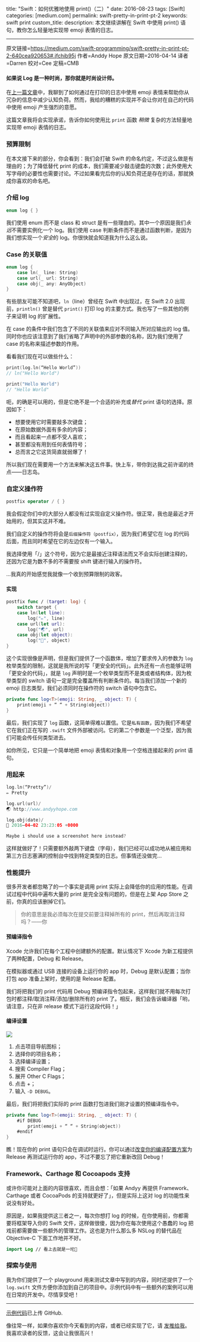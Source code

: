 title: "Swift：如何优雅地使用 print()（二）"
date: 2016-08-23
tags: [Swift]
categories: [medium.com]
permalink: swift-pretty-in-print-pt-2
keywords: swift print
custom_title: 
description: 本文继续讲解在 Swift 中使用 print() 语句，教你怎么轻量地实现带 emoji 表情的日志。

---
原文链接=https://medium.com/swift-programming/swift-pretty-in-print-pt-2-640cea920653#.jfchib95j
作者=Anddy Hope
原文日期=2016-04-14
译者=Darren
校对=Cee
定稿=CMB

<!--此处开始正文-->

#### 如果说 Log 是一种时尚，那你就是时尚设计师。

在[上一篇文章](http://swift.gg/2016/08/03/swift-prettify-your-print-statements-pt-1/)中，我聊到了如何通过在打印的日志中使用 emoji 表情来帮助你从冗杂的信息中减少认知负荷。然而，我给的糟糕的实现并不会让你对在自己的代码中使用 emoji 产生强烈的意愿。

这篇文章我将会实现承诺，告诉你如何使用比 `print` 函数 *稍微* 复杂的方法轻量地实现带 emoji 表情的日志。

<!--more-->

### 预算限制

在本文接下来的部分，你会看到：我们会打破 Swift 的命名约定，不过这么做是有理由的；为了降低替代 print 的成本，我们需要减少敲击键盘的次数；此外使用大写字母的必要性也需要讨论。不过如果看完后你的认知负荷还是存在的话，那就换成你喜欢的命名吧。

### 介绍 log

```swift
enum log { }
```

我们使用 enum 而不是 class 和 struct 是有一些理由的。其中一个原因是我们*永远*不需要实例化一个 log。我们使用 case 判断条件而不是通过函数判断，是因为我们想实现一个*安全*的 log。你很快就会知道我为什么这么说。

### Case 的关联值

```swift
enum log {
    case ln(_ line: String)
    case url(_ url: String)
    case obj(_ any: AnyObject)
}
```

有些朋友可能不知道吧，`ln`（line）曾经在 Swift 中出现过，在 Swift 2.0 出现前，`println()` 曾是替代 `print()` 打印 log 的主要方式。我也写了一些其他的例子来证明 log 的扩展性。

在 case 的条件中我们包含了不同的关联值来应对不同输入所对应输出的 log 值。同时你也应该注意到了我们省略了声明中的外部参数的名称，因为我们使用了 case 的名称来描述参数的作用。

看看我们现在可以做些什么：

```swift
print(log.ln(“Hello World”))
// ln("Hello World")

print("Hello World")
// "Hello World"
```

呃，的确是可以用的，但是它绝不是一个合适的补充或*替代* print 语句的选择。原因如下：

* 想要使用它时需要敲多次键盘；
* 在原始数据外面有多余的内容；
* 而且看起来一点都不受人喜欢；
* 甚至都没有用到任何表情符号；
* 总而言之它这货简直就弱爆了！

所以我们现在需要用一个方法来解决这五件事。快上车，带你到达我之前许诺的终点——日志岛。

### 自定义操作符

```swift
postfix operator / { }
```

我会假定你们中的大部分人都没有过实现自定义操作符。很正常，我也是最近才开始用的，但其实这并不难。

我们自定义的操作符将会是`后缀操作符（postfix）`，因为我们希望它在 log 的代码后面，而且同时希望在它的左边仅有一个输入。

我选择使用「/」这个符号，因为它是最接近注释语法而又不会实际创建注释的，还因为它是为数不多的不需要按 shift 键进行输入的操作符。

...我真的开始感觉我就像一个收到预算限制的政客。

#### 实现

```swift
postfix func / (target: log) {
    switch target {
    case ln(let line):
        log("✏️", line)
    case url(let url):
        log("🌏", url)
    case obj(let object):
        log("🔹", object)
}
```

这个实现很像是声明，但是我们提供了一个函数体，增加了要求传入的参数为 `log` 枚举类型的限制，这就是我所说的写「更安全的代码」。此外还有一点也能够证明「更安全的代码」，就是 `log` 声明时是一个枚举类型而不是类或者结构体，因为枚举类型的 switch 语句一定是完全覆盖所有判断条件的。每当我们添加一个新的 emoji 日志类型，我们必须同时在操作符的 switch 语句中包含它。

```swift
private func log<T>(emoji: String, _ object: T) {
    print(emoji + “ “ + String(object))
}
```

最后，我们实现了 `log` 函数，这简单得难以置信。它是`私有函数`，因为我们不希望它在我们正在写的 `.swift` 文件外部被访问。它的第二个参数是一个泛型，因为我们可能会传任何类型进去。

如你所见，它只是一个简单地把 emoji 表情和对象用一个空格连接起来的 print 语句。

### 用起来

```swift
log.ln(“Pretty”)/
✏️ Pretty

log.url(url)/
🌏 http://www.andyyhope.com

log.obj(date)/
🔹 2016–04–02 23:23:05 +0000

Maybe i should use a screenshot here instead?
```

这样就做好了！只需要额外敲两下键盘（字母），我们已经可以成功地从被应用和第三方日志塞满的控制台中找到特定类型的日志。但事情还没做完...

### 性能提升

很多开发者都忽略了的一个事实是调用 print 实际上会降低你的应用的性能。在调试过程中代码中遍布大量的 print 是完全没有问题的，但是在上架 App Store 之前，你真的应该删掉它们。

> 你的意思是我必须每次在提交前要注释掉所有的 print，然后再取消注释吗？——你

#### 预编译指令

Xcode 允许我们在每个工程中创建额外的配置。默认情况下 Xcode 为新工程提供了两种配置，Debug 和 Release。

在模拟器或通过 USB 连接的设备上运行你的 app 时，Debug 是默认配置；当你打包 app 准备上架时，使用的是 Release 配置。

我们将把我们的 print 代码用 Debug 预编译指令包起来，这样我们就不用每次打包时都注释/取消注释/添加/删除所有的 print 了。相反，我们会告诉编译器「哟，请注意，只在非 release 模式下运行这段代码！」

#### 编译设置

![](https://miro.medium.com/max/1743/1*wExNt9uLhE8ewadbCzTQCQ.png)

1. 点击项目导航图标；
2. 选择你的项目名称；
3. 选择编译设置；
4. 搜索 Compiler Flag；
5. 展开 Other C Flags；
6. 点击 +；
7. 输入 `-D DEBUG`。

最后，我们将把我们实际的 print 函数打包进我们刚才设置的预编译指令中。

```swift
private func log<T>(emoji: String, _ object: T) {
    #if DEBUG
        print(emoji + “ “ + String(object))
    #endif
}
```

瞧！现在你的 print 语句只会在调试时运行。你可以通过[改变你的编译配置方案](https://developer.apple.com/library/mac/recipes/xcode_help-scheme_editor/Articles/SchemeDialog.html)为 Release 再测试运行你的 app，不过不要忘了把它重新改回 Debug！

### Framework、Carthage 和 Cocoapods 支持

或许你可能对上面的内容很喜欢，而且会想：「如果 Andyy 再提供 Framework、Carthage 或者 CocoaPods 的支持就更好了」，但是实际上这对 log 的功能性来说没有好处。

原因是，如果我提供这三者之一，每次你想打 log 的时候，在你使用前，你都需要将框架导入你的 Swift 文件，这样做很傻，因为你在每次使用这个愚蠢的 log 把戏前都需要做一些额外的管理工作。这也是为什么那么多 NSLog 的替代品在 Objective-C 下面工作地并不好。

```swift
import Log // 看上去就是一坨💩
```

### 探索与使用

我为你们提供了一个 playground 用来测试文章中写到的内容，同时还提供了一个 `log.swift` 文件方便你添加到自己的项目中。示例代码中有一些额外的案例可以用在日常的开发中。尽情享受吧！

---

[示例代码](https://github.com/andyyhope/Blog_PrettyPrint)已上传 GitHub.

像往常一样，如果你喜欢你今天看到的内容，或者已经实现了它，请  [发推给我](https://twitter.com/AndyyHope)。我喜欢读者的反馈，这会让我很高兴！